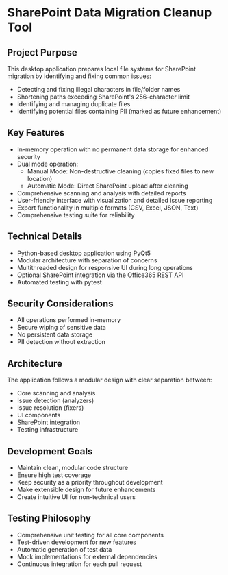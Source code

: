 # SharePoint Data Migration Cleanup Tool

## Project Purpose
This desktop application prepares local file systems for SharePoint migration by identifying and fixing common issues:
- Detecting and fixing illegal characters in file/folder names
- Shortening paths exceeding SharePoint's 256-character limit
- Identifying and managing duplicate files
- Identifying potential files containing PII (marked as future enhancement)

## Key Features
- In-memory operation with no permanent data storage for enhanced security
- Dual mode operation: 
  - Manual Mode: Non-destructive cleaning (copies fixed files to new location)
  - Automatic Mode: Direct SharePoint upload after cleaning
- Comprehensive scanning and analysis with detailed reports
- User-friendly interface with visualization and detailed issue reporting
- Export functionality in multiple formats (CSV, Excel, JSON, Text)
- Comprehensive testing suite for reliability

## Technical Details
- Python-based desktop application using PyQt5
- Modular architecture with separation of concerns
- Multithreaded design for responsive UI during long operations
- Optional SharePoint integration via the Office365 REST API
- Automated testing with pytest

## Security Considerations
- All operations performed in-memory
- Secure wiping of sensitive data
- No persistent data storage
- PII detection without extraction

## Architecture
The application follows a modular design with clear separation between:
- Core scanning and analysis
- Issue detection (analyzers)
- Issue resolution (fixers)
- UI components
- SharePoint integration
- Testing infrastructure

## Development Goals
- Maintain clean, modular code structure
- Ensure high test coverage
- Keep security as a priority throughout development
- Make extensible design for future enhancements
- Create intuitive UI for non-technical users

## Testing Philosophy
- Comprehensive unit testing for all core components
- Test-driven development for new features
- Automatic generation of test data
- Mock implementations for external dependencies
- Continuous integration for each pull request
